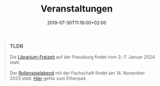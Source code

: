 ﻿---
title: "Veranstaltungen"
date: 2019-07-30T11:16:00+02:00
draft: false
---
> ### TLDR
> Die [Librarium-Freizeit](https://rpg-librarium.de/events/2024-01-03-freizeit/) auf der Freusburg findet vom 3.-7. Januar 2024 statt. 
\
\
> Der [Rollenspielabend](https://rpg-librarium.de/events/2023-11-14-rollenspielabend-fsmpi/) mit der Fachschaft findet am 14. November 2023 statt. [Hier](https://etherpad.fachschaften.rwth-aachen.de/p/Rollenspielabend-Librarium-Fachschaft_2023-11-14) gehts zum Etherpad.
